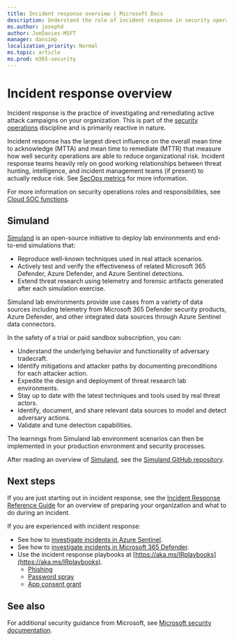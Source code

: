 ```yaml
---
title: Incident response overview | Microsoft Docs
description: Understand the role of incident response in security operations.
ms.author: josephd
author: JoeDavies-MSFT
manager: dansimp
localization_priority: Normal
ms.topic: article
ms.prod: m365-security
---
```


# Incident response overview

Incident response is the practice of investigating and remediating active attack campaigns on your organization. This is part of the [security operations](/azure/cloud-adoption-framework/secure/security-operations) discipline and is primarily reactive in nature.
 
Incident response has the largest direct influence on the overall mean time to acknowledge (MTTA) and mean time to remediate (MTTR) that measure how well security operations are able to reduce organizational risk. Incident response teams heavily rely on good working relationships between threat hunting, intelligence, and incident management teams (if present) to actually reduce risk. See [SecOps metrics](/azure/cloud-adoption-framework/secure/security-operations#secops-metrics) for more information.
 
For more information on security operations roles and responsibilities, see [Cloud SOC functions](/azure/cloud-adoption-framework/organize/cloud-security-operations-center).

## Simuland

[Simuland](https://www.microsoft.com/security/blog/2021/05/20/simuland-understand-adversary-tradecraft-and-improve-detection-strategies/) is an open-source initiative to deploy lab environments and end-to-end simulations that:

- Reproduce well-known techniques used in real attack scenarios.
- Actively test and verify the effectiveness of related Microsoft 365 Defender, Azure Defender, and Azure Sentinel detections.
- Extend threat research using telemetry and forensic artifacts generated after each simulation exercise.

Simuland lab environments provide use cases from a variety of data sources including telemetry from  Microsoft 365 Defender security products, Azure Defender, and other integrated data sources through Azure Sentinel data connectors.

In the safety of a trial or paid sandbox subscription, you can:

- Understand the underlying behavior and functionality of adversary tradecraft.
- Identify mitigations and attacker paths by documenting preconditions for each attacker action.
- Expedite the design and deployment of threat research lab environments.
- Stay up to date with the latest techniques and tools used by real threat actors.
- Identify, document, and share relevant data sources to model and detect adversary actions.
- Validate and tune detection capabilities.

The learnings from Simuland lab environment scenarios can then be implemented in your production envronment and security processes.

After reading an overview of [Simuland](https://www.microsoft.com/security/blog/2021/05/20/simuland-understand-adversary-tradecraft-and-improve-detection-strategies/), see the [Simuland GitHub repository](https://github.com/Azure/SimuLand).
 
## Next steps

If you are just starting out in incident response, see the [Incident Response Reference Guide](https://download.microsoft.com/download/4/f/f/4ff621f9-6f44-437a-80c7-2624e3d2ce80/IR-Reference-Guide.pdf) for an overview of preparing your organization and what to do during an incident.

If you are experienced with incident response: 

- See how to [investigate incidents in Azure Sentinel](/azure/sentinel/tutorial-investigate-cases).
- See how to [investigate incidents in Microsoft 365 Defender](/microsoft-365/security/defender/incidents-overview).
- Use the incident response playbooks at [https://aka.ms/IRplaybooks](https://aka.ms/IRplaybooks).
  - [Phishing](incident-response-playbook-phishing.md)
  - [Password spray](incident-response-playbook-password-spray.md)
  - [App consent grant](incident-response-playbook-app-consent.md)

## See also

For additional security guidance from Microsoft, see [Microsoft security documentation](/security/).
